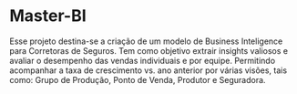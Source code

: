 # Master-BI
Esse projeto destina-se a criação de um modelo de Business Inteligence para Corretoras de Seguros. Tem como objetivo extrair insights valiosos e avaliar o desempenho das vendas individuais e por equipe. Permitindo acompanhar a taxa de crescimento vs. ano anterior por várias visões, tais como: Grupo de Produção, Ponto de Venda, Produtor e Seguradora.
